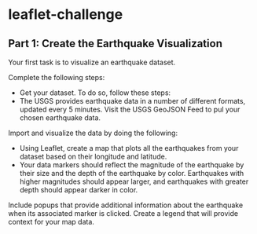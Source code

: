 # leaflet-challenge
## Part 1: Create the Earthquake Visualization
Your first task is to visualize an earthquake dataset. 

Complete the following steps:

- Get your dataset. To do so, follow these steps:
- The USGS provides earthquake data in a number of different formats, updated every 5 minutes. Visit the USGS GeoJSON Feed to pul your chosen earthquake data.

Import and visualize the data by doing the following:
- Using Leaflet, create a map that plots all the earthquakes from your dataset based on their longitude and latitude.
- Your data markers should reflect the magnitude of the earthquake by their size and the depth of the earthquake by color. Earthquakes with higher magnitudes should appear larger, and earthquakes with greater depth should appear darker in color.

Include popups that provide additional information about the earthquake when its associated marker is clicked.
Create a legend that will provide context for your map data.


